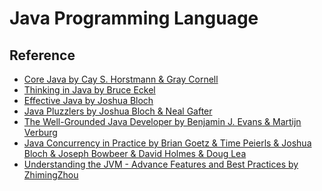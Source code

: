 # Java Programming Language

## Reference
* [Core Java by Cay S. Horstmann & Gray Cornell]()
* [Thinking in Java by Bruce Eckel]()
* [Effective Java by Joshua Bloch]()
* [Java Pluzzlers by Joshua Bloch & Neal Gafter]()
* [The Well-Grounded Java Developer by Benjamin J. Evans & Martijn Verburg]()
* [Java Concurrency in Practice by Brian Goetz & Time Peierls & Joshua Bloch & Joseph Bowbeer & David Holmes & Doug Lea]()
* [Understanding the JVM - Advance Features and Best Practices by ZhimingZhou]()

